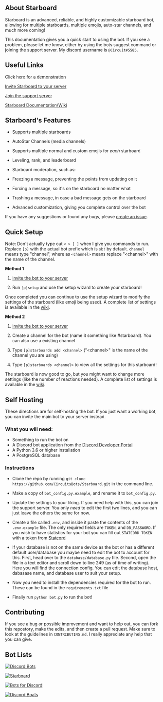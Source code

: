 
## About Starboard

Starboard is an advanced, reliable, and highly customizable starboard bot, allowing for multiple starboards, multiple emojis, auto-star channels, and much more coming!

  

This documentation gives you a quick start to using the bot. If you see a problem, please let me know, either by using the bots suggest command or joining the support server. My discord username is `@Circuit#5585`.

  

## Useful Links

[Click here for a demonstration](https://drive.google.com/file/d/1fMx3cTMYGtpgWtW-ZrovJL3nOFBBQrzu/view?usp=sharing)

  

[Invite Starboard to your server](https://dsc.gg/starboard)

  

[Join the support server](https://discord.gg/3gK8mSA)

  

[Starboard Documentation/Wiki](https://github.com/CircuitsBots/Starboard/wiki)

  

## Starboard's Features

- Supports multiple starboards

- AutoStar Channels (media channels)

- Supports multiple normal and custom emojis for *each* starboard

- Leveling, rank, and leaderboard

- Starboard moderation, such as:

- Freezing a message, preventing the points from updating on it

- Forcing a message, so it's on the starboard no matter what

- Trashing a message, in case a bad message gets on the starboard

- Advanced customization, giving you complete control over the bot

  

If you have any suggestions or found any bugs, please [create an issue](https://github.com/CircuitsBots/Starboard/issues/new/choose).

## Quick Setup

Note: Don't actually type out `< > [ ]` when I give you commands to run. Replace `[p]` with the actual bot prefix which is `sb!` by default. `channel` means type "channel", where as `<channel>` means replace "\<channel\>" with the name of the channel.

**Method 1**

 1. [Invite the bot to your server](https://discord.com/api/oauth2/authorize?client_id=700796664276844612&permissions=388160&scope=bot)
 
 2. Run `[p]setup` and use the setup wizard to create your starboard!
 
 Once completed you can continue to use the setup wizard to modify the settings of the starboard (like emoji being used). A complete list of settings is available in the [wiki](https://github.com/CircuitsBots/Starboard/wiki/Complete-Command-List#starboard).

**Method 2**

1. [Invite the bot to your server](https://discord.com/api/oauth2/authorize?client_id=700796664276844612&permissions=388160&scope=bot)

2. Create a channel for the bot (name it something like #starboard). You can also use a existing channel

3. Type `[p]starboards add <channel>` ("\<channel\>" is the name of the channel you are using)

4. Type `[p]starboards <channel>` to view all the settings for this starboard!

  

The starboard is now good to go, but you might want to change more settings (like the number of reactions needed). A complete list of settings is available in the [wiki](https://github.com/CircuitsBots/Starboard/wiki/Complete-Command-List#starboard).

  

## Self Hosting

These directions are for self-hosting the bot. If you just want a working bot, you can invite the main bot to your server instead.

### What you will need:
- Something to run the bot on
-   A Discord bot application from the [Discord Developer Portal](https://discord.com/developers/applications)
- A Python 3.6 or higher installation
- A PostgreSQL database
### Instructions

- Clone the repo by running `git clone https://github.com/CircuitsBots/Starboard.git` in the command line.

- Make a copy of `bot_config.py.example`, and rename it to `bot_config.py`.

- Update the settings to your liking. If you need help with this, you can join the support server. You only *need* to edit the first two lines, and you can just leave the others the same for now.

- Create a file called `.env`, and inside it paste the contents of the `.env.example` file. The only required fields are `TOKEN`, and `DB_PASSWORD`. If you wish to have statistics for your bot you can fill out `STATCORD_TOKEN` with a token from [Statcord](https://statcord.com)

- If your database is not on the same device as the bot or has a different default user/database you maybe need to edit the bot to account for this. First, head over to the `database/database.py` file. Second, open the file in a text editor and scroll down to line 249 (as of time of writing). Here you will find the connection config. You can edit the database host, dabasase name, and database user to suit your setup.

- Now you need to install the dependencies required for the bot to run. These can be found in the `requirements.txt` file

- Finally run `python bot.py` to run the bot!

  

## Contributing

If you see a bug or possible improvement and want to help out, you can fork this repostory, make the edits, and then create a pull request. Make sure to look at the guidelines in `CONTRIBUTING.md`. I really appreciate any help that you can give.

  

## Bot Lists

[![Discord Bots](https://top.gg/api/widget/700796664276844612.svg)](https://top.gg/bot/700796664276844612)

[![Starboard](https://bots.ondiscord.xyz/bots/700796664276844612/embed?theme=dark&showGuilds=true)](https://bots.ondiscord.xyz/bots/700796664276844612)

[![Bots for Discord](https://botsfordiscord.com/api/bot/700796664276844612/widget)](https://botsfordiscord.com/bots/700796664276844612)

[![Discord Boats](https://discord.boats/api/widget/700796664276844612)](https://discord.boats/bot/700796664276844612)

